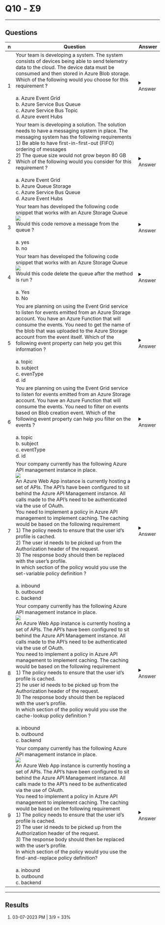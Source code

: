 # Q10 - Σ9

---

## Questions
|n|Question|Answer|
|-|--------|------|
|1|Your team is developing a system. The system consists of devices being able to send telemetry data to the cloud. The device data must be consumed and then stored in Azure Blob storage. Which of the following would you choose for this requirement ?<br/><br/>a. Azure Event Grid<br/>b. Azure Service Bus Queue<br/>c. Azure Service Bus Topic<br/>d. Azure event Hubs|<details><summary>Answer</summary>d. Azure Event Hubs</details>|
|2|Your team is developing a solution. The solution needs to have a messaging system in place. The messaging system has the following requirements<br/>1) Be able to have first-in-first-out (FIFO) ordering of messages<br/>2) The queue size would not grow beyon 80 GB<br/>Which of the following would you consider for this requirement ?<br/><br/>a. Azure Event Grid<br/>b. Azure Queue Storage<br/>c. Azure Service Bus Queue<br/>d. Azure Event Hubs|<details><summary>Answer</summary>c. Azure Service Bus Queue<br/><br/>You can use Azure Service Bus Queues that has the feature of first-in-first-out (FIFO) ordering of messages</details>|
|3|Your team has developed the following code snippet that works with an Azure Storage Queue<br/>[<img src="https://i.imgur.com/rFDJdUf.png">](https://i.imgur.com/rFDJdUf.png)<br/>Would this code remove a message from the queue ?<br/><br/>a. yes<br/>b. no|<details><summary>Answer</summary>b. No<br/><br/>This code would only peek at the messages in the queue, it would not remove the message</details>|
|4|Your team has developed the following code snippet that works with an Azure Storage Queue<br/>[<img src="https://i.imgur.com/lt4nupw.png">](https://i.imgur.com/lt4nupw.png)<br/>Would this code delete the queue after the method is run ?<br/><br/>a. Yes<br/>b. No|<details><summary>Answer</summary>b. No</details>|
|5|You are planning on using the Event Grid service to listen for events emitted from an Azure Storage account. You have an Azure Function that will consume the events. You need to get the name of the blob that was uploaded to the Azure Storage account from the event itself. Which of the following event property can help you get this information ?<br/><br/>a. topic<br/>b. subject<br/>c. evenType<br/>d. id|<details><summary>Answer</summary>b. subject<br/><br/>You can get this from the subject of the event. An example of a blob event schema is available in the URL - https://docs.microsoft.com/en-us/azure/event-grid/event-schema-blob-storage?tabs=event-grid-event-schema</details>|
|6|You are planning on using the Event Grid service to listen for events emitted from an Azure Storage account. You have an Azure Function that will consume the events. You need to filter on events based on Blob creation event. Which of the following event property can help you filter on the events ?<br/><br/>a. topic<br/>b. subject<br>c. eventType<br/>d. id|<details><summary>Answer</summary>c. eventType<br/><br/>You can filter on the events based on the event type. An example of a blob event schema is available in the URL - https://docs.microsoft.com/en-us/azure/event-grid/event-schema-blob-storage?tabs=event-grid-event-schema</details>|
|7|Your company currently has the following Azure API management instance in place.<br/>[<img src="https://i.imgur.com/epwaXwE.png">](https://i.imgur.com/epwaXwE.png)<br/>An Azure Web App instance is currently hosting a set of APIs. The API’s have been configured to sit behind the Azure API Management instance. All calls made to the API’s need to be authenticated via the use of OAuth.<br/>You need to implement a policy in Azure API management to implement caching. The caching would be based on the following requirement<br/>1) The policy needs to ensure that the user id’s profile is cached.<br/>2) The user id needs to be picked up from the Authorization header of the request.<br/>3) The response body should then be replaced with the user’s profile.<br/>In which section of the policy would you use the set-variable policy definition ?<br/><br/>a. inbound<br/>b. outbound<br/>c. backend|<details><summary>Answer</summary>a. inbound<br/><br/>This needs to be set in the inbound policy section. An example of this is also given in the below documentation link - https://docs.microsoft.com/en-us/azure/api-management/api-management-sample-cache-by-key</details>|
|8|Your company currently has the following Azure API management instance in place.<br/>[<img src="https://i.imgur.com/Gn2bfes.png">](https://i.imgur.com/Gn2bfes.png)<br/>An Azure Web App instance is currently hosting a set of APIs. The API’s have been configured to sit behind the Azure API Management instance. All calls made to the API’s need to be authenticated via the use of OAuth.<br/>You need to implement a policy in Azure API management to implement caching. The caching would be based on the following requirement<br/>1) The policy needs to ensure that the user id’s profile is cached.<br/>2) he user id needs to be picked up from the Authorization header of the request.<br/>3) The response body should then be replaced with the user’s profile.<br/>In which section of the policy would you use the cache-lookup policy definition ?<br/><br/>a. inbound<br/>b. outbound<br/>c. backend|<details><summary>Answer</summary>a. inbound<br/><br/>This needs to be set in the inbound policy section. An example of this is also given in the below documentation link - https://docs.microsoft.com/en-us/azure/api-management/api-management-sample-cache-by-key</details>|
|9|Your company currently has the following Azure API management instance in place.<br/>[<img src="https://i.imgur.com/WfQzbL2.png">](https://i.imgur.com/WfQzbL2.png)<br/>An Azure Web App instance is currently hosting a set of APIs. The API’s have been configured to sit behind the Azure API Management instance. All calls made to the API’s need to be authenticated via the use of OAuth.<br/>You need to implement a policy in Azure API management to implement caching. The caching would be based on the following requirement<br/>1) The policy needs to ensure that the user id’s profile is cached.<br/>2) The user id needs to be picked up from the Authorization header of the request.<br/>3) The response body should then be replaced with the user’s profile.<br/>In which section of the policy would you use the find-and-replace policy definition?<br/><br/>a. inbound<br/>b. outbound<br/>c. backend|<details><summary>Answer</summary>b. outbound<br/><br/>This needs to be set in the outbound policy section. An example of this is also given in the below documentation link - https://docs.microsoft.com/en-us/azure/api-management/api-management-sample-cache-by-key</details>|

---

## Results
1. 03-07-2023 PM | 3/9 = 33%
